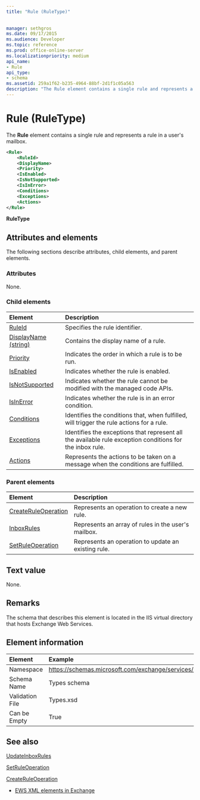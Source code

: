 ```yaml
---
title: "Rule (RuleType)"
 
 
manager: sethgros
ms.date: 09/17/2015
ms.audience: Developer
ms.topic: reference
ms.prod: office-online-server
ms.localizationpriority: medium
api_name:
- Rule
api_type:
- schema
ms.assetid: 259a1f62-b235-4964-88bf-2d1f1c05a563
description: "The Rule element contains a single rule and represents a rule in a user's mailbox."
---
```


# Rule (RuleType)

The **Rule** element contains a single rule and represents a rule in a user's mailbox. 
  
```XML
<Rule>
    <RuleId>
    <DisplayName>
    <Priority>
    <IsEnabled>
    <IsNotSupported>
    <IsInError>
    <Conditions>
    <Exceptions>
    <Actions>
</Rule>
```

 **RuleType**
## Attributes and elements

The following sections describe attributes, child elements, and parent elements.
  
### Attributes

None.
  
### Child elements

|**Element**|**Description**|
|:-----|:-----|
|[RuleId](ruleid.md) <br/> |Specifies the rule identifier.  <br/> |
|[DisplayName (string)](displayname-string.md) <br/> |Contains the display name of a rule.  <br/> |
|[Priority](priority.md) <br/> |Indicates the order in which a rule is to be run.  <br/> |
|[IsEnabled](isenabled.md) <br/> |Indicates whether the rule is enabled.  <br/> |
|[IsNotSupported](isnotsupported.md) <br/> |Indicates whether the rule cannot be modified with the managed code APIs.  <br/> |
|[IsInError](isinerror.md) <br/> |Indicates whether the rule is in an error condition.  <br/> |
|[Conditions](conditions.md) <br/> |Identifies the conditions that, when fulfilled, will trigger the rule actions for a rule.  <br/> |
|[Exceptions](exceptions.md) <br/> |Identifies the exceptions that represent all the available rule exception conditions for the inbox rule.  <br/> |
|[Actions](actions.md) <br/> |Represents the actions to be taken on a message when the conditions are fulfilled.  <br/> |
   
### Parent elements

|**Element**|**Description**|
|:-----|:-----|
|[CreateRuleOperation](createruleoperation.md) <br/> |Represents an operation to create a new rule.  <br/> |
|[InboxRules](inboxrules.md) <br/> |Represents an array of rules in the user's mailbox.  <br/> |
|[SetRuleOperation](setruleoperation.md) <br/> |Represents an operation to update an existing rule.  <br/> |
   
## Text value

None.
  
## Remarks

The schema that describes this element is located in the IIS virtual directory that hosts Exchange Web Services.
  
## Element information

| Element | Example |
|:-----|:-----|
|Namespace  <br/> |https://schemas.microsoft.com/exchange/services/2006/types  <br/> |
|Schema Name  <br/> |Types schema  <br/> |
|Validation File  <br/> |Types.xsd  <br/> |
|Can be Empty  <br/> |True  <br/> |
   
## See also



[UpdateInboxRules](updateinboxrules.md)
  
[SetRuleOperation](setruleoperation.md)
  
[CreateRuleOperation](createruleoperation.md)


- [EWS XML elements in Exchange](ews-xml-elements-in-exchange.md)

